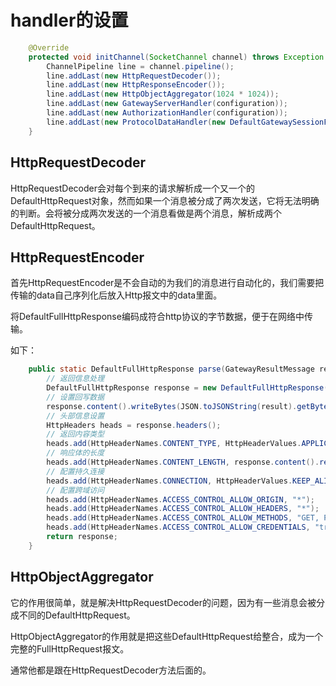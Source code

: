 # handler的设置

```java
    @Override
    protected void initChannel(SocketChannel channel) throws Exception {
        ChannelPipeline line = channel.pipeline();
        line.addLast(new HttpRequestDecoder());
        line.addLast(new HttpResponseEncoder());
        line.addLast(new HttpObjectAggregator(1024 * 1024));
        line.addLast(new GatewayServerHandler(configuration));
        line.addLast(new AuthorizationHandler(configuration));
        line.addLast(new ProtocolDataHandler(new DefaultGatewaySessionFactory(configuration)));
    }
```

## HttpRequestDecoder
HttpRequestDecoder会对每个到来的请求解析成一个又一个的DefaultHttpRequest对象，然而如果一个消息被分成了两次发送，它将无法明确的判断。会将被分成两次发送的一个消息看做是两个消息，解析成两个DefaultHttpRequest。
## HttpRequestEncoder
首先HttpRequestEncoder是不会自动的为我们的消息进行自动化的，我们需要把传输的data自己序列化后放入Http报文中的data里面。

将DefaultFullHttpResponse编码成符合http协议的字节数据，便于在网络中传输。

如下：
```java
    public static DefaultFullHttpResponse parse(GatewayResultMessage result) {
        // 返回信息处理
        DefaultFullHttpResponse response = new DefaultFullHttpResponse(HttpVersion.HTTP_1_1, HttpResponseStatus.OK);
        // 设置回写数据
        response.content().writeBytes(JSON.toJSONString(result).getBytes());
        // 头部信息设置
        HttpHeaders heads = response.headers();
        // 返回内容类型
        heads.add(HttpHeaderNames.CONTENT_TYPE, HttpHeaderValues.APPLICATION_JSON + "; charset=UTF-8");
        // 响应体的长度
        heads.add(HttpHeaderNames.CONTENT_LENGTH, response.content().readableBytes());
        // 配置持久连接
        heads.add(HttpHeaderNames.CONNECTION, HttpHeaderValues.KEEP_ALIVE);
        // 配置跨域访问
        heads.add(HttpHeaderNames.ACCESS_CONTROL_ALLOW_ORIGIN, "*");
        heads.add(HttpHeaderNames.ACCESS_CONTROL_ALLOW_HEADERS, "*");
        heads.add(HttpHeaderNames.ACCESS_CONTROL_ALLOW_METHODS, "GET, POST, PUT, DELETE");
        heads.add(HttpHeaderNames.ACCESS_CONTROL_ALLOW_CREDENTIALS, "true");
        return response;
    }
```
## HttpObjectAggregator

它的作用很简单，就是解决HttpRequestDecoder的问题，因为有一些消息会被分成不同的DefaultHttpRequest。

HttpObjectAggregator的作用就是把这些DefaultHttpRequest给整合，成为一个完整的FullHttpRequest报文。

通常他都是跟在HttpRequestDecoder方法后面的。